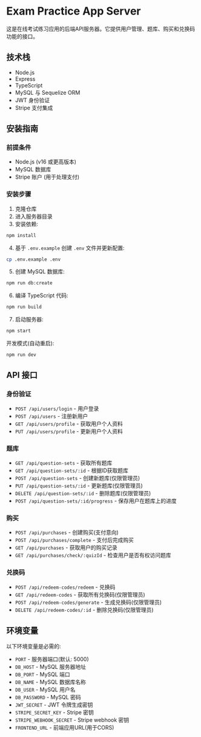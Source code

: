 # Exam Practice App Server

这是在线考试练习应用的后端API服务器。它提供用户管理、题库、购买和兑换码功能的接口。

## 技术栈

- Node.js
- Express
- TypeScript
- MySQL 与 Sequelize ORM
- JWT 身份验证
- Stripe 支付集成

## 安装指南

### 前提条件

- Node.js (v16 或更高版本)
- MySQL 数据库
- Stripe 账户 (用于处理支付)

### 安装步骤

1. 克隆仓库
2. 进入服务器目录
3. 安装依赖:

```bash
npm install
```

4. 基于 `.env.example` 创建 `.env` 文件并更新配置:

```bash
cp .env.example .env
```

5. 创建 MySQL 数据库:

```bash
npm run db:create
```

6. 编译 TypeScript 代码:

```bash
npm run build
```

7. 启动服务器:

```bash
npm start
```

开发模式(自动重启):

```bash
npm run dev
```

## API 接口

### 身份验证

- `POST /api/users/login` - 用户登录
- `POST /api/users` - 注册新用户
- `GET /api/users/profile` - 获取用户个人资料
- `PUT /api/users/profile` - 更新用户个人资料

### 题库

- `GET /api/question-sets` - 获取所有题库
- `GET /api/question-sets/:id` - 根据ID获取题库
- `POST /api/question-sets` - 创建新题库(仅限管理员)
- `PUT /api/question-sets/:id` - 更新题库(仅限管理员)
- `DELETE /api/question-sets/:id` - 删除题库(仅限管理员)
- `POST /api/question-sets/:id/progress` - 保存用户在题库上的进度

### 购买

- `POST /api/purchases` - 创建购买(支付意向)
- `POST /api/purchases/complete` - 支付后完成购买
- `GET /api/purchases` - 获取用户的购买记录
- `GET /api/purchases/check/:quizId` - 检查用户是否有权访问题库

### 兑换码

- `POST /api/redeem-codes/redeem` - 兑换码
- `GET /api/redeem-codes` - 获取所有兑换码(仅限管理员)
- `POST /api/redeem-codes/generate` - 生成兑换码(仅限管理员)
- `DELETE /api/redeem-codes/:id` - 删除兑换码(仅限管理员)

## 环境变量

以下环境变量是必需的:

- `PORT` - 服务器端口(默认: 5000)
- `DB_HOST` - MySQL 服务器地址
- `DB_PORT` - MySQL 端口
- `DB_NAME` - MySQL 数据库名称
- `DB_USER` - MySQL 用户名
- `DB_PASSWORD` - MySQL 密码
- `JWT_SECRET` - JWT 令牌生成密钥
- `STRIPE_SECRET_KEY` - Stripe 密钥
- `STRIPE_WEBHOOK_SECRET` - Stripe webhook 密钥
- `FRONTEND_URL` - 前端应用URL(用于CORS) 
